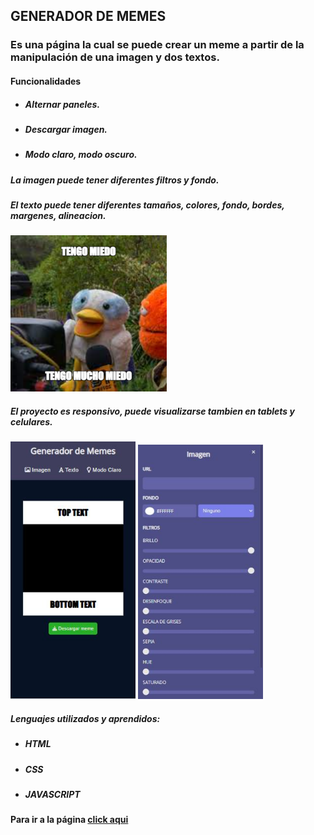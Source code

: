 ## GENERADOR DE MEMES

### Es una página la cual se puede crear un meme a partir de la manipulación de una imagen y dos textos.

#### Funcionalidades
- ##### Alternar paneles.
- ##### Descargar imagen.
- ##### Modo claro, modo oscuro.

##### La imagen puede tener diferentes filtros y fondo.
##### El texto puede tener diferentes tamaños, colores, fondo, bordes, margenes, alineacion.

<img src = "./img/mi-meme.png" width = 250px> 

##### El proyecto es responsivo, puede visualizarse tambien en tablets y celulares.

<img src = "./img/captura-celular2.JPG" width = 200px>
<img src = "./img/captura-celular.JPG" width = 200px> 


##### Lenguajes utilizados y aprendidos:
- ##### HTML
- ##### CSS
- ##### JAVASCRIPT

#### Para ir a la página [click aqui](https://eveolmedo.github.io/Generador-de-memes/)
